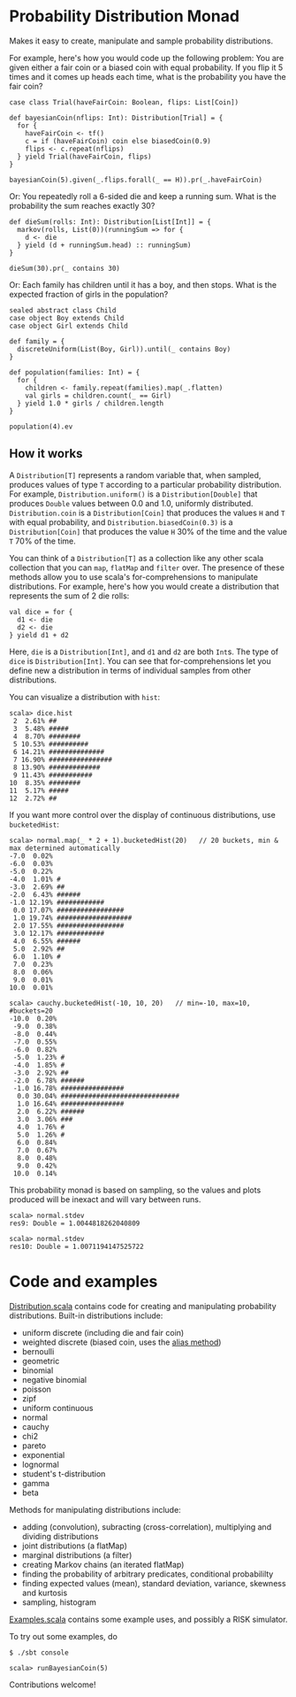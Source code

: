 # Probability Distribution Monad

Makes it easy to create, manipulate and sample probability distributions.

For example, here's how you would code up the following problem: You are given either a fair coin or a
biased coin with equal probability. If you flip it 5 times and it comes up heads each time, what is the
probability you have the fair coin?

    case class Trial(haveFairCoin: Boolean, flips: List[Coin])

    def bayesianCoin(nflips: Int): Distribution[Trial] = {
      for {
        haveFairCoin <- tf()
        c = if (haveFairCoin) coin else biasedCoin(0.9)
        flips <- c.repeat(nflips)
      } yield Trial(haveFairCoin, flips)
    }
  
    bayesianCoin(5).given(_.flips.forall(_ == H)).pr(_.haveFairCoin)

Or: You repeatedly roll a 6-sided die and keep a running sum. What is the probability the sum reaches
exactly 30?

    def dieSum(rolls: Int): Distribution[List[Int]] = {
      markov(rolls, List(0))(runningSum => for {
        d <- die
      } yield (d + runningSum.head) :: runningSum)
    }

    dieSum(30).pr(_ contains 30)

Or: Each family has children until it has a boy, and then stops. What is the expected fraction of girls in the population?

    sealed abstract class Child
    case object Boy extends Child
    case object Girl extends Child

    def family = {
      discreteUniform(List(Boy, Girl)).until(_ contains Boy)
    }

    def population(families: Int) = {
      for {
        children <- family.repeat(families).map(_.flatten)
        val girls = children.count(_ == Girl)
      } yield 1.0 * girls / children.length
    }

    population(4).ev

## How it works

A ```Distribution[T]``` represents a random variable that, when sampled, produces values of type ```T``` according
to a particular probability distribution. For example, ```Distribution.uniform()``` is a ```Distribution[Double]```
that produces ```Double``` values between 0.0 and 1.0, uniformly distributed. ```Distribution.coin``` is a 
```Distribution[Coin]``` that produces the values ```H``` and ```T``` with equal probability, and
```Distribution.biasedCoin(0.3)``` is a ```Distribution[Coin]``` that produces the value ```H``` 30% of the time
and the value ```T``` 70% of the time.

You can think of a ```Distribution[T]``` as a collection like any other scala collection that you can ```map```,
```flatMap``` and ```filter``` over. The presence of these methods allow you to use scala's for-comprehensions to manipulate
distributions. For example, here's how you would create a distribution that represents the sum of 2 die rolls:

    val dice = for {
      d1 <- die
      d2 <- die
    } yield d1 + d2

Here, ```die``` is a ```Distribution[Int]```, and ```d1``` and ```d2``` are both ```Int```s. The type of ```dice```
is ```Distribution[Int]```. You can see that for-comprehensions let you define new a distribution in terms of individual
samples from other distributions.

You can visualize a distribution with ```hist```:

    scala> dice.hist
     2  2.61% ##
     3  5.48% #####
     4  8.70% ########
     5 10.53% ##########
     6 14.21% ##############
     7 16.90% ################
     8 13.90% #############
     9 11.43% ###########
    10  8.35% ########
    11  5.17% #####
    12  2.72% ##

If you want more control over the display of continuous distributions, use ```bucketedHist```:

    scala> normal.map(_ * 2 + 1).bucketedHist(20)   // 20 buckets, min & max determined automatically
    -7.0  0.02% 
    -6.0  0.03% 
    -5.0  0.22% 
    -4.0  1.01% #
    -3.0  2.69% ##
    -2.0  6.43% ######
    -1.0 12.19% ############
     0.0 17.07% #################
     1.0 19.74% ###################
     2.0 17.55% #################
     3.0 12.17% ############
     4.0  6.55% ######
     5.0  2.92% ##
     6.0  1.10% #
     7.0  0.23% 
     8.0  0.06% 
     9.0  0.01% 
    10.0  0.01%

    scala> cauchy.bucketedHist(-10, 10, 20)   // min=-10, max=10, #buckets=20
    -10.0  0.20% 
     -9.0  0.38% 
     -8.0  0.44% 
     -7.0  0.55% 
     -6.0  0.82% 
     -5.0  1.23% #
     -4.0  1.85% #
     -3.0  2.92% ##
     -2.0  6.78% ######
     -1.0 16.78% ################
      0.0 30.04% ##############################
      1.0 16.64% ################
      2.0  6.22% ######
      3.0  3.06% ###
      4.0  1.76% #
      5.0  1.26% #
      6.0  0.84% 
      7.0  0.67% 
      8.0  0.48% 
      9.0  0.42% 
     10.0  0.14% 


This probability monad is based on sampling, so the values and plots produced will be inexact and will vary between runs.

    scala> normal.stdev
    res9: Double = 1.0044818262040809

    scala> normal.stdev
    res10: Double = 1.0071194147525722

# Code and examples

[Distribution.scala](https://github.com/jliszka/probability-monad/blob/master/Distribution.scala) contains code
for creating and manipulating probability distributions. Built-in distributions include:

- uniform discrete (including die and fair coin)
- weighted discrete (biased coin, uses the [alias method](http://www.keithschwarz.com/darts-dice-coins/))
- bernoulli
- geometric
- binomial
- negative binomial
- poisson
- zipf
- uniform continuous 
- normal
- cauchy
- chi2
- pareto
- exponential
- lognormal
- student's t-distribution
- gamma
- beta

Methods for manipulating distributions include:

- adding (convolution), subracting (cross-correlation), multiplying and dividing distributions
- joint distributions (a flatMap)
- marginal distributions (a filter)
- creating Markov chains (an iterated flatMap)
- finding the probability of arbitrary predicates, conditional probabililty
- finding expected values (mean), standard deviation, variance, skewness and kurtosis
- sampling, histogram

[Examples.scala](https://github.com/jliszka/probability-monad/blob/master/Examples.scala) contains some 
example uses, and possibly a RISK simulator.

To try out some examples, do

    $ ./sbt console

    scala> runBayesianCoin(5)

Contributions welcome!
